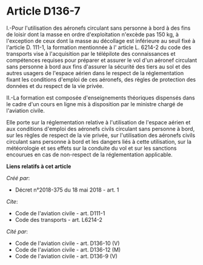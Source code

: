 # Article D136-7

I.-Pour l'utilisation des aéronefs circulant sans personne à bord à des fins de loisir dont la masse en ordre d'exploitation
n'excède pas 150 kg, à l'exception de ceux dont la masse au décollage est inférieure au seuil fixé à l'article D. 111-1, la
formation mentionnée à l' article L. 6214-2 du code des transports  vise à l'acquisition par le télépilote des connaissances
et compétences requises pour préparer et assurer le vol d'un aéronef circulant sans personne à bord aux fins d'assurer la
sécurité des tiers au sol et des autres usagers de l'espace aérien dans le respect de la réglementation fixant les conditions
d'emploi de ces aéronefs, des règles de protection des données et du respect de la vie privée. 

II.-La formation est composée d'enseignements théoriques dispensés dans le cadre d'un cours en ligne mis à disposition par le
ministre chargé de l'aviation civile. 

Elle porte sur la réglementation relative à l'utilisation de l'espace aérien et aux conditions d'emploi des aéronefs civils
circulant sans personne à bord, sur les règles de respect de la vie privée, sur l'utilisation des aéronefs civils circulant
sans personne à bord et les dangers liés à cette utilisation, sur la météorologie et ses effets sur la conduite du vol et sur
les sanctions encourues en cas de non-respect de la réglementation applicable.

**Liens relatifs à cet article**

_Créé par_:

  - Décret n°2018-375 du 18 mai 2018 - art. 1

_Cite_:

  - Code de l'aviation civile - art. D111-1
  - Code des transports - art. L6214-2

_Cité par_:

  - Code de l'aviation civile - art. D136-10 (V)
  - Code de l'aviation civile - art. D136-12 (M)
  - Code de l'aviation civile - art. D136-9 (V)

